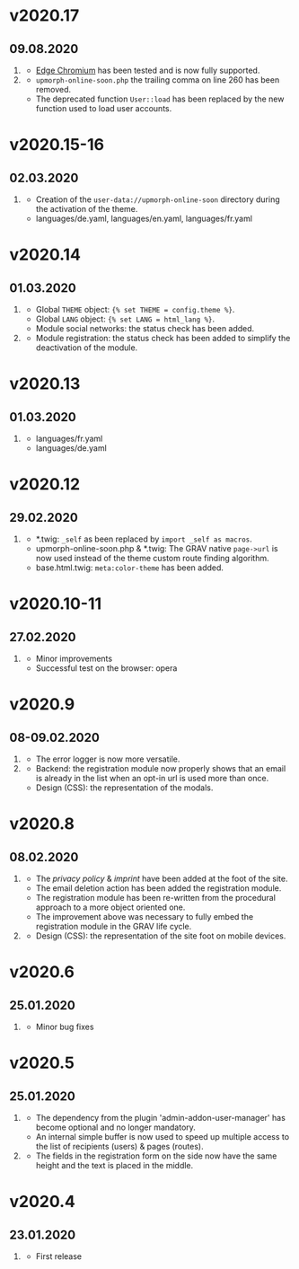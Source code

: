 # v2020.17
## 09.08.2020
1. [](#improved)
   * [Edge Chromium](https://www.microsoft.com/edge) has been tested and is now fully supported.
2. [](#bugfix)
   * `upmorph-online-soon.php` the trailing comma on line 260 has been removed.
   * The deprecated function `User::load` has been replaced by the new function used to load user accounts.

# v2020.15-16
## 02.03.2020
1. [](#bugfix)
   * Creation of the `user-data://upmorph-online-soon` directory during the activation of the theme.
   * languages/de.yaml, languages/en.yaml, languages/fr.yaml
  

# v2020.14
## 01.03.2020
1. [](#improved)
   * Global `THEME` object: `{% set THEME = config.theme %}`.
   * Global `LANG` object: `{% set LANG = html_lang %}`.
   * Module social networks: the status check has been added.
2. [](#bugfix)
   * Module registration: the status check has been added to simplify the deactivation of the module.


# v2020.13
## 01.03.2020
1. [](#improved)
   * languages/fr.yaml
   * languages/de.yaml

# v2020.12
## 29.02.2020
1. [](#improved)
   * *.twig: `_self` as been replaced by `import _self as macros`.
   * upmorph-online-soon.php & *.twig: The GRAV native `page->url` is now used instead of the theme custom route finding algorithm.
   * base.html.twig: `meta:color-theme` has been added.

# v2020.10-11
## 27.02.2020
1. [](#improved)
   * Minor improvements
   * Successful test on the browser: opera

# v2020.9
## 08-09.02.2020
1. [](#improved)
   * The error logger is now more versatile.
2. [](#bugfix) 
   * Backend: the registration module now properly shows that an email is already in the list when an opt-in url is used more than once.
   * Design (CSS): the representation of the modals.

# v2020.8
## 08.02.2020
1. [](#improved)
   * The *privacy policy* & *imprint* have been added at the foot of the site.
   * The email deletion action has been added the registration module.
   * The registration module has been re-written from the procedural approach to a more object oriented one.
   * The improvement above was necessary to fully embed the registration module in the GRAV life cycle.
2. [](#bugfix) 
   * Design (CSS): the representation of the site foot on mobile devices.

# v2020.6
## 25.01.2020
1. [](#bugfix) 
   * Minor bug fixes

# v2020.5
## 25.01.2020
1. [](#improved)
   * The dependency from the plugin 'admin-addon-user-manager' has become optional and no longer mandatory.
   * An internal simple buffer is now used to speed up multiple access to the list of recipients (users) & pages (routes).
2. [](#bugfix) 
   * The fields in the registration form on the side now have the same height and the text is placed in the middle.

# v2020.4
## 23.01.2020
1. [](#new)
   * First release
